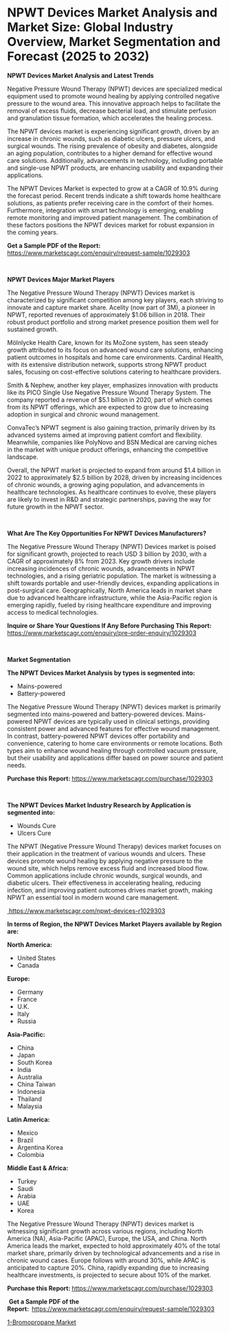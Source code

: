 <p><h1>NPWT Devices Market Analysis and Market Size: Global Industry Overview, Market Segmentation and Forecast (2025 to 2032)</h1></p><p><strong>NPWT Devices Market Analysis and Latest Trends</strong></p>
<p><p>Negative Pressure Wound Therapy (NPWT) devices are specialized medical equipment used to promote wound healing by applying controlled negative pressure to the wound area. This innovative approach helps to facilitate the removal of excess fluids, decrease bacterial load, and stimulate perfusion and granulation tissue formation, which accelerates the healing process.</p><p>The NPWT devices market is experiencing significant growth, driven by an increase in chronic wounds, such as diabetic ulcers, pressure ulcers, and surgical wounds. The rising prevalence of obesity and diabetes, alongside an aging population, contributes to a higher demand for effective wound care solutions. Additionally, advancements in technology, including portable and single-use NPWT products, are enhancing usability and expanding their applications.</p><p>The NPWT Devices Market is expected to grow at a CAGR of 10.9% during the forecast period. Recent trends indicate a shift towards home healthcare solutions, as patients prefer receiving care in the comfort of their homes. Furthermore, integration with smart technology is emerging, enabling remote monitoring and improved patient management. The combination of these factors positions the NPWT devices market for robust expansion in the coming years.</p></p>
<p><strong>Get a Sample PDF of the Report:&nbsp;</strong> <a href="https://www.marketscagr.com/enquiry/request-sample/1029303?utm_campaign=3308&utm_medium=2&utm_source=Github&utm_content=ia&utm_term=21032025&utm_id=npwt-devices">https://www.marketscagr.com/enquiry/request-sample/1029303</a></p>
<p>&nbsp;</p>
<p><strong>NPWT Devices Major Market Players</strong></p>
<p><p>The Negative Pressure Wound Therapy (NPWT) Devices market is characterized by significant competition among key players, each striving to innovate and capture market share. Acelity (now part of 3M), a pioneer in NPWT, reported revenues of approximately $1.06 billion in 2018. Their robust product portfolio and strong market presence position them well for sustained growth. </p><p>Mölnlycke Health Care, known for its MoZone system, has seen steady growth attributed to its focus on advanced wound care solutions, enhancing patient outcomes in hospitals and home care environments. Cardinal Health, with its extensive distribution network, supports strong NPWT product sales, focusing on cost-effective solutions catering to healthcare providers.</p><p>Smith & Nephew, another key player, emphasizes innovation with products like its PICO Single Use Negative Pressure Wound Therapy System. The company reported a revenue of $5.1 billion in 2020, part of which comes from its NPWT offerings, which are expected to grow due to increasing adoption in surgical and chronic wound management.</p><p>ConvaTec’s NPWT segment is also gaining traction, primarily driven by its advanced systems aimed at improving patient comfort and flexibility. Meanwhile, companies like PolyNovo and BSN Medical are carving niches in the market with unique product offerings, enhancing the competitive landscape.</p><p>Overall, the NPWT market is projected to expand from around $1.4 billion in 2022 to approximately $2.5 billion by 2028, driven by increasing incidences of chronic wounds, a growing aging population, and advancements in healthcare technologies. As healthcare continues to evolve, these players are likely to invest in R&D and strategic partnerships, paving the way for future growth in the NPWT sector.</p></p>
<p>&nbsp;</p>
<p><strong>What Are The Key Opportunities For NPWT Devices Manufacturers?</strong></p>
<p><p>The Negative Pressure Wound Therapy (NPWT) Devices market is poised for significant growth, projected to reach USD 3 billion by 2030, with a CAGR of approximately 8% from 2023. Key growth drivers include increasing incidences of chronic wounds, advancements in NPWT technologies, and a rising geriatric population. The market is witnessing a shift towards portable and user-friendly devices, expanding applications in post-surgical care. Geographically, North America leads in market share due to advanced healthcare infrastructure, while the Asia-Pacific region is emerging rapidly, fueled by rising healthcare expenditure and improving access to medical technologies.</p></p>
<p><strong>Inquire or Share Your Questions If Any Before Purchasing This Report:</strong> <a href="https://www.marketscagr.com/enquiry/pre-order-enquiry/1029303?utm_campaign=3308&utm_medium=2&utm_source=Github&utm_content=ia&utm_term=21032025&utm_id=npwt-devices">https://www.marketscagr.com/enquiry/pre-order-enquiry/1029303</a></p>
<p>&nbsp;</p>
<p><strong>Market Segmentation</strong></p>
<p><strong>The NPWT Devices Market Analysis by types is segmented into:</strong></p>
<p><ul><li>Mains-powered</li><li>Battery-powered</li></ul></p>
<p><p>The Negative Pressure Wound Therapy (NPWT) devices market is primarily segmented into mains-powered and battery-powered devices. Mains-powered NPWT devices are typically used in clinical settings, providing consistent power and advanced features for effective wound management. In contrast, battery-powered NPWT devices offer portability and convenience, catering to home care environments or remote locations. Both types aim to enhance wound healing through controlled vacuum pressure, but their usability and applications differ based on power source and patient needs.</p></p>
<p><strong>Purchase this Report:&nbsp;</strong><a href="https://www.marketscagr.com/purchase/1029303?utm_campaign=3308&utm_medium=2&utm_source=Github&utm_content=ia&utm_term=21032025&utm_id=npwt-devices">https://www.marketscagr.com/purchase/1029303</a></p>
<p>&nbsp;</p>
<p><strong>The NPWT Devices Market Industry Research by Application is segmented into:</strong></p>
<p><ul><li>Wounds Cure</li><li>Ulcers Cure</li></ul></p>
<p><p>The NPWT (Negative Pressure Wound Therapy) devices market focuses on their application in the treatment of various wounds and ulcers. These devices promote wound healing by applying negative pressure to the wound site, which helps remove excess fluid and increased blood flow. Common applications include chronic wounds, surgical wounds, and diabetic ulcers. Their effectiveness in accelerating healing, reducing infection, and improving patient outcomes drives market growth, making NPWT an essential tool in modern wound care management.</p></p>
<p><a href="https://www.marketscagr.com/npwt-devices-r1029303?utm_campaign=3308&utm_medium=2&utm_source=Github&utm_content=ia&utm_term=21032025&utm_id=npwt-devices">&nbsp;https://www.marketscagr.com/npwt-devices-r1029303</a></p>
<p><strong>In terms of Region, the NPWT Devices Market Players available by Region are:</strong></p>
<p>
    <p> <strong> North America: </strong>
        <ul>
            <li>United States</li>
            <li>Canada</li>
        </ul>
        </p> 
    <p> <strong> Europe: </strong>
        <ul>
            <li>Germany</li>
            <li>France</li>
            <li>U.K.</li>
            <li>Italy</li>
            <li>Russia</li>
        </ul>
        </p> 
    <p> <strong> Asia-Pacific: </strong>
        <ul>
            <li>China</li>
            <li>Japan</li>
            <li>South Korea</li>
            <li>India</li>
            <li>Australia</li>
            <li>China Taiwan</li>
            <li>Indonesia</li>
            <li>Thailand</li>
            <li>Malaysia</li>
        </ul>
        </p> 
    <p> <strong> Latin America: </strong>
        <ul>
            <li>Mexico</li>
            <li>Brazil</li>
            <li>Argentina Korea</li>
            <li>Colombia</li>
        </ul>
        </p> 
    <p> <strong> Middle East & Africa: </strong>
        <ul>
            <li>Turkey</li>
            <li>Saudi</li>
            <li>Arabia</li>
            <li>UAE</li>
            <li>Korea</li>
        </ul>
    </p>
    </p>
<p><p>The Negative Pressure Wound Therapy (NPWT) devices market is witnessing significant growth across various regions, including North America (NA), Asia-Pacific (APAC), Europe, the USA, and China. North America leads the market, expected to hold approximately 40% of the total market share, primarily driven by technological advancements and a rise in chronic wound cases. Europe follows with around 30%, while APAC is anticipated to capture 20%. China, rapidly expanding due to increasing healthcare investments, is projected to secure about 10% of the market.</p></p>
<p><strong>Purchase this Report: </strong><a href="https://www.marketscagr.com/purchase/1029303?utm_campaign=3308&utm_medium=2&utm_source=Github&utm_content=ia&utm_term=21032025&utm_id=npwt-devices">https://www.marketscagr.com/purchase/1029303</a></p>
<p>&nbsp;<strong>Get a Sample PDF of the Report:&nbsp;&nbsp;</strong><a href="https://www.marketscagr.com/enquiry/request-sample/1029303?utm_campaign=3308&utm_medium=2&utm_source=Github&utm_content=ia&utm_term=21032025&utm_id=npwt-devices">https://www.marketscagr.com/enquiry/request-sample/1029303</a></p>
<p><strong></strong></p>
<p><p><a href="https://github.com/knipsfilip8f/Market-Research-Report-List-1/blob/main/1-bromopropane-market.md?utm_campaign=3308&utm_medium=2&utm_source=Github&utm_content=ia&utm_term=21032025&utm_id=npwt-devices">1-Bromopropane Market</a></p></p>